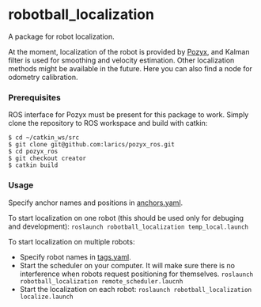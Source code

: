 # robotball_localization

A package for robot localization.

At the moment, localization of the robot is provided by [Pozyx](https://www.pozyx.io/creator), and Kalman filter is used for smoothing and velocity estimation.
Other localization methods might be available in the future. Here you can also find a node for odometry calibration.

### Prerequisites
ROS interface for Pozyx must be present for this package to work. Simply clone the repository to ROS workspace and build with catkin:
```shell script 
$ cd ~/catkin_ws/src
$ git clone git@github.com:larics/pozyx_ros.git
$ cd pozyx_ros
$ git checkout creator
$ catkin build
```

### Usage
Specify anchor names and positions in [anchors.yaml](robotball_localization/params/anchors.yaml).

To start localization on one robot (this should be used only for debuging and development):
`roslaunch robotball_localization temp_local.launch`

To start localization on multiple robots:
- Specify robot names in [tags.yaml](robotball_localization/params/tags.yaml).
- Start the scheduler on your computer. It will make sure there is no interference when robots request positioning for themselves. `roslaunch robotball_localization remote_scheduler.laucnh`
- Start the localization on each robot: `roslaunch robotball_localization localize.launch`
